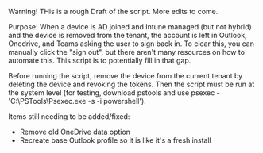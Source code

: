 Warning! THis is a rough Draft of the script. More edits to come.

Purpose:
When a device is AD joined and Intune managed (but not hybrid) and the device is removed from the tenant, the account is left in Outlook, Onedrive, and Teams asking the user to sign back in.
To clear this, you can manually click the "sign out", but there aren't many resources on how to automate this. This script is to potentially fill in that gap.

Before running the script, remove the device from the current tenant by deleting the device and revoking the tokens. 
Then the script must be run at the system level (for testing, download pstools and use psexec - 'C:\PSTools\Psexec.exe -s -i powershell'). 

Items still needing to be added/fixed:
* Remove old OneDrive data option
* Recreate base Outlook profile so it is like it's a fresh install
